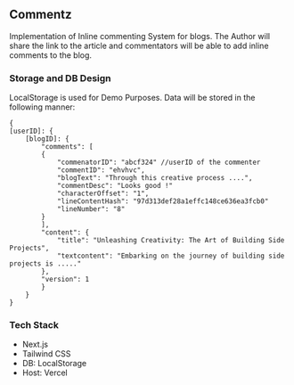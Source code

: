 ## Commentz

Implementation of Inline commenting System for blogs. The Author will share the link to the article and commentators will be able to add inline comments to the blog.

### Storage and DB Design

LocalStorage is used for Demo Purposes. Data will be stored in the following manner:

```
{
[userID]: {
	[blogID]: {
		"comments": [
		{
			"commenatorID": "abcf324" //userID of the commenter
			"commentID": "ehvhvc",
			"blogText": "Through this creative process ....",
			"commentDesc": "Looks good !"
			"characterOffset": "1",
			"lineContentHash": "97d313def28a1effc148ce636ea3fcb0"
			"lineNumber": "8"
		}
		],
		"content": {
			"title": "Unleashing Creativity: The Art of Building Side Projects",
			"textcontent": "Embarking on the journey of building side projects is ....."
		},
		"version": 1
		}
	}
}
```

### Tech Stack

- Next.js
- Tailwind CSS
- DB: LocalStorage
- Host: Vercel
